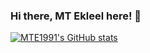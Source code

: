 ### Hi there, MT Ekleel here! 👋

[![MTE1991's GitHub stats](https://github-readme-stats.vercel.app/api?username=MTE1991)](https://github.com/anuraghazra/github-readme-stats)
